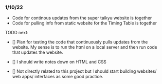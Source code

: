 ### 1/10/22

- Code for continous updates from the super taikyu website is together
- Code for pulling info from static website for the Timing Table is together

TODO next:

- [] Plan for testing the code that continuously pulls updates from the website. My sense is to run the html on a local server and then run code that updates the website.
- [] I should write notes down on HTML and CSS

- [] Not directly related to this project but I should start building websites/ web apps/ interfaces as some good practice.